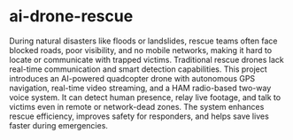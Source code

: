 # ai-drone-rescue
During natural disasters like floods or landslides, rescue teams often face blocked roads, poor visibility, and no mobile networks, making it hard to locate or communicate with trapped victims. Traditional rescue drones lack real-time communication and smart detection capabilities.
This project introduces an AI-powered quadcopter drone with autonomous GPS navigation, real-time video streaming, and a HAM radio-based two-way voice system. It can detect human presence, relay live footage, and talk to victims even in remote or network-dead zones.
The system enhances rescue efficiency, improves safety for responders, and helps save lives faster during emergencies.


